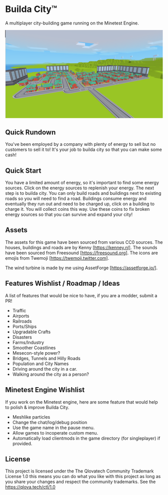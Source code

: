 # Builda City™

A multiplayer city-building game running on the Minetest Engine.

![screenshot](screenshot.png)

## Quick Rundown
You've been employed by a company with plenty of energy to
sell but no customers to sell it to! It's your job
to builda city so that you can make some cash!

## Quick Start
You have a limited amount of energy, so it's important to find 
some energy sources. Click on the energy sources to replenish your 
energy. The next step is to builda city. You can only build roads 
and buildings next to existing roads so you will need to find a road. 
Buildings consume energy and eventually they run out and need to be 
charged up, click on a building to charge it. You will collect 
coins this way. Use these coins to fix broken energy sources 
so that you can survive and expand your city!

## Assets
The assets for this game have been sourced from various CC0 sources.
The houses, buildings and roads are by Kenny [https://kenney.nl]. 
The sounds have been sourced from Freesound [https://freesound.org].
The icons are emojis from Twemoji [https://twemoji.twitter.com].

The wind turbine is made by me using AssetForge [https://assetforge.io/].

## Features Wishlist / Roadmap / Ideas
A list of features that would be nice to have, if you are
a modder, submit a PR!
* Traffic
* Airports
* Railroads
* Ports/Ships
* Upgradable Crafts
* Disasters
* Farms/Industry
* Smoother Coastlines
* Mesecon-style power?
* Bridges, Tunnels and Hilly Roads
* Population and City Names
* Driving around the city in a car.
* Walking around the city as a person?

## Minetest Engine Wishlist
If you work on the Minetest engine, here are some feature
that would help to polish & improve Builda City.
* Meshlike particles
* Change the chat/log/debug position
* Use the game name in the pause menu.
* Allow games to incoperate custom menu.
* Automatically load clientmods in the game directory 
  (for singleplayer) if provided.

## License
This project is licensed under the The Qlovatech Community Trademark License 1.0
this means you can do what you like with this project as long as you share your 
changes and respect the community trademarks. See the https://qlova.tech/ctl/1.0